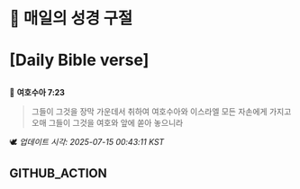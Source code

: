 # 🙏 매일의 성경 구절
# [Daily Bible verse]
##
<!-- START_BIBLE_VERSE -->
📖 **여호수아 7:23**
> 그들이 그것을 장막 가운데서 취하여 여호수아와 이스라엘 모든 자손에게 가지고 오매 그들이 그것을 여호와 앞에 쏟아 놓으니라

🕊️ _업데이트 시각: 2025-07-15 00:43:11 KST_
  <!-- END_BIBLE_VERSE -->
## GITHUB_ACTION
